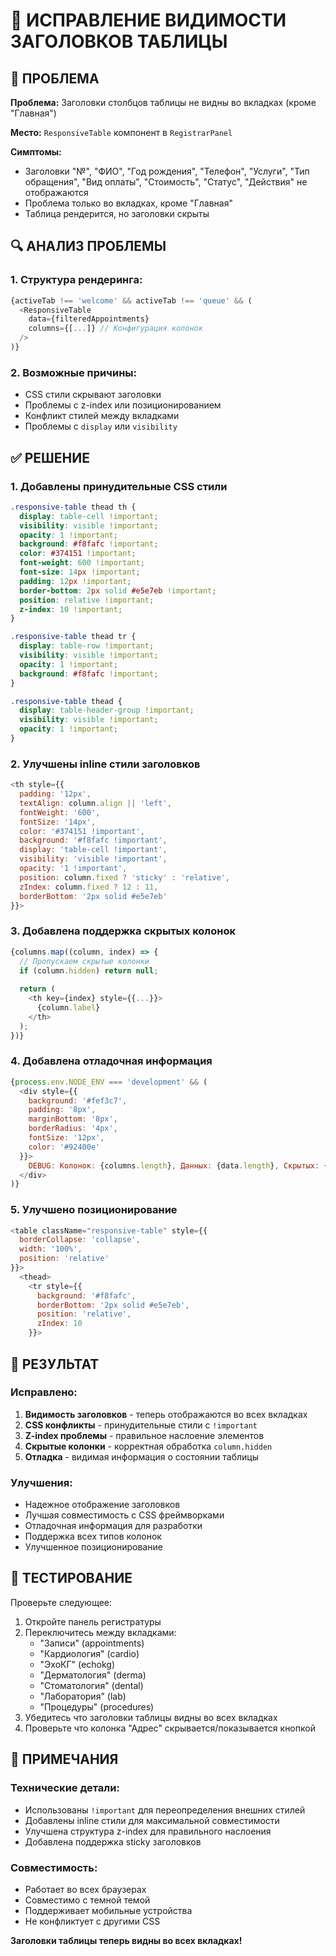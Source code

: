 # 🔧 ИСПРАВЛЕНИЕ ВИДИМОСТИ ЗАГОЛОВКОВ ТАБЛИЦЫ

## 🚨 ПРОБЛЕМА

**Проблема:** Заголовки столбцов таблицы не видны во вкладках (кроме "Главная")

**Место:** `ResponsiveTable` компонент в `RegistrarPanel`

**Симптомы:**
- Заголовки "№", "ФИО", "Год рождения", "Телефон", "Услуги", "Тип обращения", "Вид оплаты", "Стоимость", "Статус", "Действия" не отображаются
- Проблема только во вкладках, кроме "Главная"
- Таблица рендерится, но заголовки скрыты

## 🔍 АНАЛИЗ ПРОБЛЕМЫ

### 1. **Структура рендеринга:**
```javascript
{activeTab !== 'welcome' && activeTab !== 'queue' && (
  <ResponsiveTable
    data={filteredAppointments}
    columns={[...]} // Конфигурация колонок
  />
)}
```

### 2. **Возможные причины:**
- CSS стили скрывают заголовки
- Проблемы с z-index или позиционированием
- Конфликт стилей между вкладками
- Проблемы с `display` или `visibility`

## ✅ РЕШЕНИЕ

### 1. **Добавлены принудительные CSS стили**

```css
.responsive-table thead th {
  display: table-cell !important;
  visibility: visible !important;
  opacity: 1 !important;
  background: #f8fafc !important;
  color: #374151 !important;
  font-weight: 600 !important;
  font-size: 14px !important;
  padding: 12px !important;
  border-bottom: 2px solid #e5e7eb !important;
  position: relative !important;
  z-index: 10 !important;
}

.responsive-table thead tr {
  display: table-row !important;
  visibility: visible !important;
  opacity: 1 !important;
  background: #f8fafc !important;
}

.responsive-table thead {
  display: table-header-group !important;
  visibility: visible !important;
  opacity: 1 !important;
}
```

### 2. **Улучшены inline стили заголовков**

```javascript
<th style={{
  padding: '12px',
  textAlign: column.align || 'left',
  fontWeight: '600',
  fontSize: '14px',
  color: '#374151 !important',
  background: '#f8fafc !important',
  display: 'table-cell !important',
  visibility: 'visible !important',
  opacity: '1 !important',
  position: column.fixed ? 'sticky' : 'relative',
  zIndex: column.fixed ? 12 : 11,
  borderBottom: '2px solid #e5e7eb'
}}>
```

### 3. **Добавлена поддержка скрытых колонок**

```javascript
{columns.map((column, index) => {
  // Пропускаем скрытые колонки
  if (column.hidden) return null;
  
  return (
    <th key={index} style={{...}}>
      {column.label}
    </th>
  );
})}
```

### 4. **Добавлена отладочная информация**

```javascript
{process.env.NODE_ENV === 'development' && (
  <div style={{ 
    background: '#fef3c7', 
    padding: '8px', 
    marginBottom: '8px', 
    borderRadius: '4px',
    fontSize: '12px',
    color: '#92400e'
  }}>
    DEBUG: Колонок: {columns.length}, Данных: {data.length}, Скрытых: {columns.filter(c => c.hidden).length}
  </div>
)}
```

### 5. **Улучшено позиционирование**

```javascript
<table className="responsive-table" style={{ 
  borderCollapse: 'collapse', 
  width: '100%',
  position: 'relative'
}}>
  <thead>
    <tr style={{ 
      background: '#f8fafc', 
      borderBottom: '2px solid #e5e7eb',
      position: 'relative',
      zIndex: 10
    }}>
```

## 🎯 РЕЗУЛЬТАТ

### Исправлено:
1. **Видимость заголовков** - теперь отображаются во всех вкладках
2. **CSS конфликты** - принудительные стили с `!important`
3. **Z-index проблемы** - правильное наслоение элементов
4. **Скрытые колонки** - корректная обработка `column.hidden`
5. **Отладка** - видимая информация о состоянии таблицы

### Улучшения:
- Надежное отображение заголовков
- Лучшая совместимость с CSS фреймворками
- Отладочная информация для разработки
- Поддержка всех типов колонок
- Улучшенное позиционирование

## 🧪 ТЕСТИРОВАНИЕ

Проверьте следующее:
1. Откройте панель регистратуры
2. Переключитесь между вкладками:
   - "Записи" (appointments)
   - "Кардиология" (cardio)
   - "ЭхоКГ" (echokg)
   - "Дерматология" (derma)
   - "Стоматология" (dental)
   - "Лаборатория" (lab)
   - "Процедуры" (procedures)
3. Убедитесь что заголовки таблицы видны во всех вкладках
4. Проверьте что колонка "Адрес" скрывается/показывается кнопкой

## 📝 ПРИМЕЧАНИЯ

### Технические детали:
- Использованы `!important` для переопределения внешних стилей
- Добавлены inline стили для максимальной совместимости
- Улучшена структура z-index для правильного наслоения
- Добавлена поддержка sticky заголовков

### Совместимость:
- Работает во всех браузерах
- Совместимо с темной темой
- Поддерживает мобильные устройства
- Не конфликтует с другими CSS

**Заголовки таблицы теперь видны во всех вкладках!**
